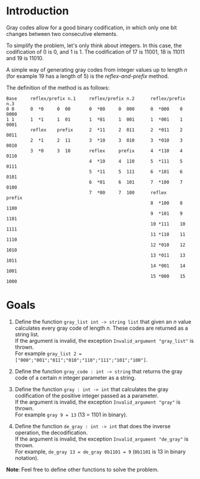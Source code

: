 <script>
MathJax = {
  loader: {load: ['input/asciimath', 'output/chtml']},
  asciimath: {
    delimiters: [['$','$'], ['`','`']]
  }
}
</script>

<script src="https://polyfill.io/v3/polyfill.min.js?features=es6"></script>
<script type="text/javascript" id="MathJax-script" async
  src="https://cdn.jsdelivr.net/npm/mathjax@3/es5/startup.js"></script>

# Introduction

Gray codes allow for a good binary codification, in which only one bit changes between two consecutive elements.

To simplify the problem, let's only think about integers. In this case, the codification of $0$ is $0$, and $1$ is $1$. The codification of $17$ is $11001$, $18$ is $11011$ and $19$ is $11010$.

A simple way of generating gray codes from integer values up to length $n$ (for example $19$ has a length of $5$) is the *reflex-and-prefix* method.

The definition of the method is as follows:

```pseudocode
Base     reflex/prefix n.1     reflex/prefix n.2      reflex/prefix n.3       
0 0      0  *0     0  00       0  *00     0  000      0  *000    0  0000
1 1      1  *1     1  01       1  *01     1  001      1  *001    1  0001 
         reflex    prefix      2  *11     2  011      2  *011    2  0011
         2  *1     2  11       3  *10     3  010      3  *010    3  0010
         3  *0     3  10       reflex     prefix      4  *110    4  0110
                               4  *10     4  110      5  *111    5  0111
                               5  *11     5  111      6  *101    6  0101
                               6  *01     6  101      7  *100    7  0100
                               7  *00     7  100      reflex     prefix
                                                      8  *100    8  1100
                                                      9  *101    9  1101
                                                      10 *111    10 1111
                                                      11 *110    11 1110
                                                      12 *010    12 1010       
                                                      13 *011    13 1011
                                                      14 *001    14 1001 
                                                      15 *000    15 1000
```

# Goals

1. Define the function `gray_list int -> string list` that given an $n$ value calculates every gray code of length $n$. These codes are returned as a string list. <br />
If the argument is invalid, the exception `Invalid_argument "gray_list"` is thrown. <br />
For example `gray_list 2 = ["000";"001";"011";"010";"110";"111";"101";"100"]`.

2. Define the function `gray_code : int -> string` that returns the gray code of a certain $n$ integer parameter as a string.

3. Define the function `gray : int -> int` that calculates the gray codification of the positive integer passed as a parameter. <br />
If the argument is invalid, the exception `Invalid_argument "gray"` is thrown. <br />
For example `gray 9 = 13` (13 = 1101 in binary).

4. Define the function `de_gray : int -> int` that does the inverse operation, the decodification. <br />
If the argument is invalid, the exception `Invalid_argument "de_gray"` is thrown. <br />
For example, `de_gray 13 = de_gray 0b1101 = 9` (`0b1101` is 13 in binary notation).

**Note**: Feel free to define other functions to solve the problem.